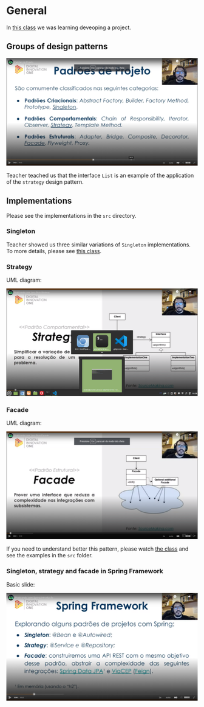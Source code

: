 # General

In [this class](https://web.dio.me/lab/explorando-padroes-de-projetos-na-pratica-com-java/learning/dbad4e6b-fc8e-4215-b305-435b0ad652c1) we was learning deveoping a project.


## Groups of design patterns

![groups of design patterns](images/groups-of-design-patterns.png)

Teacher teached us that the interface `List` is an example of the application of the `strategy` design pattern.


## Implementations

Please see the implementations in the `src` directory.


### Singleton

Teacher showed us three similar variations of `Singleton` implementations. To more details, please see [this class](https://web.dio.me/lab/explorando-padroes-de-projetos-na-pratica-com-java/learning/fed94247-3cf7-4b04-a9b2-ead7bfd1c51a).


### Strategy

UML diagram:

![UML diagram of Strategy Design Pattern](images/uml-diagram-of-strategy-design-pattern.png)


### Facade

UML diagram:

![UML diagram of Facade Design Pattern](images/uml-diagram-of-facade-design-pattern.png)

If you need to understand better this pattern, please watch [the class](https://web.dio.me/lab/explorando-padroes-de-projetos-na-pratica-com-java/learning/b85aef03-dad2-4e21-bbbf-e40aa02a9519?back=/track/coding-the-future-claro-java-spring-boot) and see the examples in the `src` folder.


### Singleton, strategy and facade in Spring Framework

Basic slide:

![patterns in Spring Framework](images/some-patterns-in-spring-framework.png)
